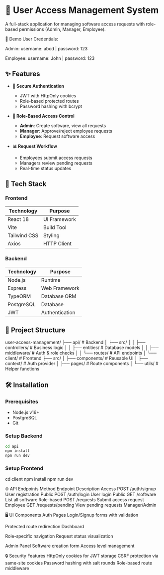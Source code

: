 # 🛂 User Access Management System

A full-stack application for managing software access requests with role-based permissions (Admin, Manager, Employee).

👤 Demo User Credentials:

Admin: username: abcd | password: 123

Employee: username: John | password: 123

## ✨ Features

- **🔐 Secure Authentication**

  - JWT with HttpOnly cookies
  - Role-based protected routes
  - Password hashing with bcrypt

- **👥 Role-Based Access Control**

  - **Admin**: Create software, view all requests
  - **Manager**: Approve/reject employee requests
  - **Employee**: Request software access

- **📊 Request Workflow**
  - Employees submit access requests
  - Managers review pending requests
  - Real-time status updates

## 🚀 Tech Stack

### Frontend

| Technology   | Purpose      |
| ------------ | ------------ |
| React 18     | UI Framework |
| Vite         | Build Tool   |
| Tailwind CSS | Styling      |
| Axios        | HTTP Client  |

### Backend

| Technology | Purpose        |
| ---------- | -------------- |
| Node.js    | Runtime        |
| Express    | Web Framework  |
| TypeORM    | Database ORM   |
| PostgreSQL | Database       |
| JWT        | Authentication |

## 📂 Project Structure

user-access-management/
├── api/ # Backend
│ ├── src/
│ │ ├── controllers/ # Business logic
│ │ ├── entities/ # Database models
│ │ ├── middleware/ # Auth & role checks
│ │ └── routes/ # API endpoints
│
└── client/ # Frontend
├── src/
│ ├── components/ # Reusable UI
│ ├── context/ # Auth provider
│ ├── pages/ # Route components
│ └── utils/ # Helper functions

## 🛠️ Installation

### Prerequisites

- Node.js v16+
- PostgreSQL
- Git

### Setup Backend

```bash
cd api
npm install
npm run dev
```

### Setup Frontend

cd client
npm install
npm run dev

🌐 API Endpoints
Method Endpoint Description Access
POST /auth/signup User registration Public
POST /auth/login User login Public
GET /software List all software Role-based
POST /requests Submit access request Employee
GET /requests/pending View pending requests Manager/Admin

🖥️ UI Components
Auth Pages
Login/Signup forms with validation

Protected route redirection
Dashboard

Role-specific navigation
Request status visualization

Admin Panel
Software creation form
Access level management

🔒 Security Features
HttpOnly cookies for JWT storage
CSRF protection via same-site cookies
Password hashing with salt rounds
Role-based route middleware
